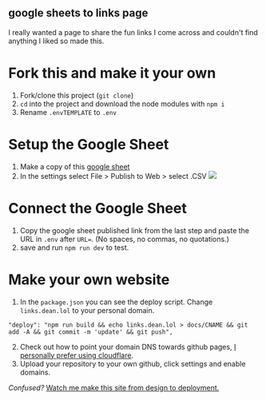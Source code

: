 ## google sheets to links page

I really wanted a page to share the fun links I come across and couldn't find anything I liked so made this.

# Fork this and make it your own

1. Fork/clone this project (`git clone`)
2. `cd` into the project and download the node modules with `npm i`
3. Rename `.envTEMPLATE` to `.env`

# Setup the Google Sheet

1. Make a copy of this [google sheet](https://docs.google.com/spreadsheets/d/1eZKV6ol9lUYO9FURO2_gTHbFATGAqhkyssG9Rs5Ves4/edit?usp=sharing)
1. In the settings select File > Publish to Web > select .CSV
   ![](https://i.imgur.com/U2rZfrw.gif)

# Connect the Google Sheet

1. Copy the google sheet published link from the last step and paste the URL in `.env` after `URL=`. (No spaces, no commas, no quotations.)
1. save and run `npm run dev` to test.

# Make your own website

1. In the `package.json` you can see the deploy script. Change `links.dean.lol` to your personal domain.

```
"deploy": "npm run build && echo links.dean.lol > docs/CNAME && git add -A && git commit -m 'update' && git push",
```

2. Check out how to point your domain DNS towards github pages, [I personally prefer using cloudflare](https://medium.com/@samdutton/github-pages-cloudflare-custom-domain-checklist-e86c786194a4).
3. Upload your repository to your own github, click settings and enable domains.


*Confused?*
[Watch me make this site from design to deployment.](https://twitter.com/dmasley/status/1292177004662530048?s=20)
